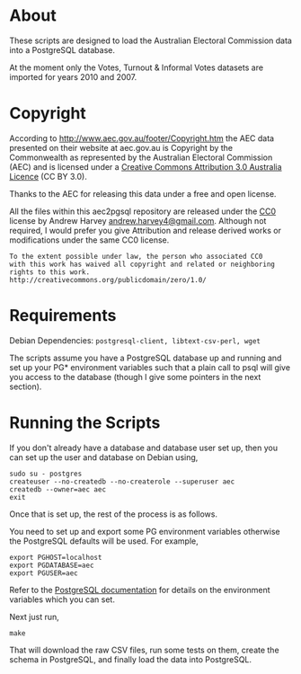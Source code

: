 About
=======

These scripts are designed to load the Australian Electoral Commission data into
a PostgreSQL database.

At the moment only the Votes, Turnout & Informal Votes datasets are imported for
years 2010 and 2007.

Copyright
=======
According to http://www.aec.gov.au/footer/Copyright.htm the AEC data presented
on their website at aec.gov.au is Copyright by the Commonwealth as represented
by the Australian Electoral Commission (AEC) and is licensed under a [Creative
Commons Attribution 3.0 Australia Licence](http://creativecommons.org/licenses/by/3.0/au/)
(CC BY 3.0).

Thanks to the AEC for releasing this data under a free and open license.

All the files within this aec2pgsql repository are released under the
[CC0](http://creativecommons.org/publicdomain/zero/1.0/) license by
Andrew Harvey <andrew.harvey4@gmail.com>. Although not required, I would prefer
you give Attribution and release derived works or modifications under the same
CC0 license.

    To the extent possible under law, the person who associated CC0
    with this work has waived all copyright and related or neighboring
    rights to this work.
    http://creativecommons.org/publicdomain/zero/1.0/

Requirements
=======

Debian Dependencies: `postgresql-client, libtext-csv-perl, wget`

The scripts assume you have a PostgreSQL database up and running and set up your
PG* environment variables such that a plain call to psql will give you access to
the database (though I give some pointers in the next section).

Running the Scripts
=======
If you don't already have a database and database user set up, then you can set
up the user and database on Debian using,

    sudo su - postgres
    createuser --no-createdb --no-createrole --superuser aec
    createdb --owner=aec aec
    exit

Once that is set up, the rest of the process is as follows.

You need to set up and export some PG environment variables otherwise the
PostgreSQL defaults will be used. For example,

    export PGHOST=localhost
    export PGDATABASE=aec
    export PGUSER=aec

Refer to the [PostgreSQL documentation](http://www.postgresql.org/docs/current/static/libpq-envars.html)
for details on the environment variables which you can set.

Next just run,

    make

That will download the raw CSV files, run some tests on them, create the schema
in PostgreSQL, and finally load the data into PostgreSQL.
